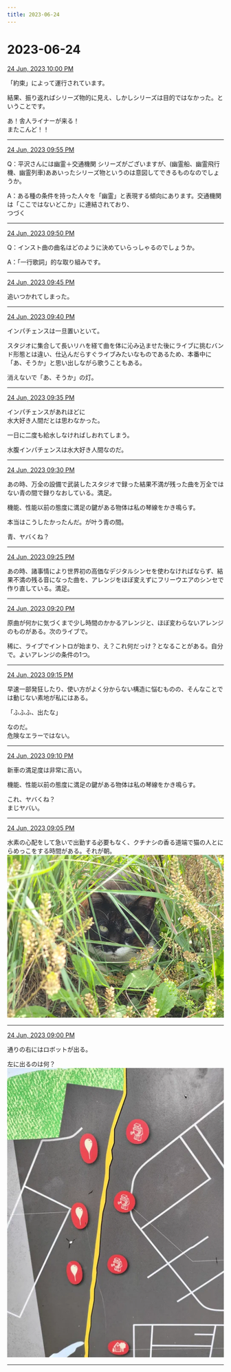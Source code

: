 ```yaml
---
title: 2023-06-24
---
```

# 2023-06-24

[24 Jun, 2023 10:00 PM](https://twitter.com/hirasawa/status/1672590397892358145#m)

「約束」によって運行されています。  
  
結果、振り返ればシリーズ物的に見え、しかしシリーズは目的ではなかった。ということです。  
  
あ！舎人ライナーが来る！  
またこんど！！

---

[24 Jun, 2023 09:55 PM](https://twitter.com/hirasawa/status/1672589137432702979#m)

Q：平沢さんには幽霊＋交通機関 シリーズがございますが、(幽霊船、幽霊飛行機、幽霊列車)ああいったシリーズ物というのは意図してできるものなのでしょうか。  
  
A：ある種の条件を持った人々を「幽霊」と表現する傾向にあります。交通機関は「ここではないどこか」に連結されており、  
つづく

---

[24 Jun, 2023 09:50 PM](https://twitter.com/hirasawa/status/1672587879405563904#m)

Q：インスト曲の曲名はどのように決めていらっしゃるのでしょうか。  
  
A：「一行歌詞」的な取り組みです。

---

[24 Jun, 2023 09:45 PM](https://twitter.com/hirasawa/status/1672586620812525577#m)

追いつかれてしまった。

---

[24 Jun, 2023 09:40 PM](https://twitter.com/hirasawa/status/1672585362709913600#m)

インパチェンスは一旦置いといて。  
  
スタジオに集合して長いリハを経て曲を体に沁み込ませた後にライブに挑むバンド形態とは違い、仕込んだらすぐライブみたいなものであるため、本番中に「あ、そうか」と思い出しながら歌うこともある。  
  
消えないで「あ、そうか」の灯。

---

[24 Jun, 2023 09:35 PM](https://twitter.com/hirasawa/status/1672584104624156672#m)

インパチェンスがあれほどに  
水大好き人間だとは思わなかった。  
  
一日に二度も給水しなければしおれてしまう。  
  
水腹インパチェンスは水大好き人間なのだ。

---

[24 Jun, 2023 09:30 PM](https://twitter.com/hirasawa/status/1672582848753147905#m)

あの時、万全の設備で武装したスタジオで録った結果不満が残った曲を万全ではない青の間で録りなおしている。満足。  
  
機能、性能以前の態度に満足の鍵がある物体は私の琴線をかき鳴らす。  
  
本当はこうしたかったんだ。が叶う青の間。  
  
青、ヤバくね？

---

[24 Jun, 2023 09:25 PM](https://twitter.com/hirasawa/status/1672581588016570372#m)

あの時、諸事情により世界初の高価なデジタルシンセを使わなければならず、結果不満の残る音になった曲を、アレンジをほぼ変えずにフリーウエアのシンセで作り直している。満足。

---

[24 Jun, 2023 09:20 PM](https://twitter.com/hirasawa/status/1672580329423659008#m)

原曲が何かに気づくまで少し時間のかかるアレンジと、ほぼ変わらないアレンジのものがある。次のライブで。  
  
稀に、ライブでイントロが始まり、え？これ何だっけ？となることがある。自分で。よいアレンジの条件の1つ。

---

[24 Jun, 2023 09:15 PM](https://twitter.com/hirasawa/status/1672579071820087296#m)

早速一部発狂したり、使い方がよく分からない構造に悩むものの、そんなことでは動じない素地が私にはある。  
  
「ふふふ、出たな」  
  
なのだ。  
危険なエラーではない。

---

[24 Jun, 2023 09:10 PM](https://twitter.com/hirasawa/status/1672577812853833729#m)

新車の満足度は非常に高い。  
  
機能、性能以前の態度に満足の鍵がある物体は私の琴線をかき鳴らす。  
  
これ、ヤバくね？  
まじヤバい。

---

[24 Jun, 2023 09:05 PM](https://twitter.com/hirasawa/status/1672576555053371398#m)

水素の心配をして急いで出勤する必要もなく、クチナシの香る道端で猫の人とにらめっこをする時間がある。それが朝。
![image](images/2023-06-24-12-0.png)

---

[24 Jun, 2023 09:00 PM](https://twitter.com/hirasawa/status/1672575297676275712#m)

通りの右にはロボットが出る。  
  
左に出るのは何？
![image](images/2023-06-24-13-0.png)

---

